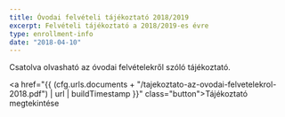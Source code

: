 ```yaml
---
title: Óvodai felvételi tájékoztató 2018/2019
excerpt: Felvételi tájékoztató a 2018/2019-es évre
type: enrollment-info
date: "2018-04-10"
---
```


Csatolva olvasható az óvodai felvételekről szóló tájékoztató.

<a href="{{ (cfg.urls.documents + "/tajekoztato-az-ovodai-felvetelekrol-2018.pdf") | url | buildTimestamp }}" class="button">Tájékoztató megtekintése</a>
